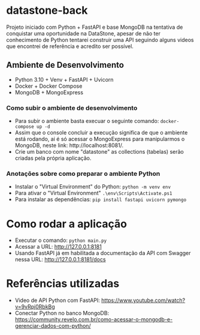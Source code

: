 # datastone-back
Projeto iniciado com Python + FastAPI e base MongoDB na tentativa de conquistar uma oportunidade na DataStone, apesar de não ter conhecimento de Python tentarei construir uma API seguindo alguns videos que encontrei de referência e acredito ser possível.

## Ambiente de Desenvolvimento
 - Python 3.10 + Venv + FastAPI + Uvicorn
 - Docker + Docker Compose
 - MongoDB + MongoExpress

### Como subir o ambiente de desenvolvimento
 - Para subir o ambiente basta execuar o seguinte comando:
 `
 docker-compose up -d
 `
 - Assim que o console concluir a execução significa de que o ambiente está rodando, ai é só acessar o MongoExpress para manipularmos o MongoDB, neste link: http://localhost:8081/.
 - Crie um banco com nome "datastone" as collections (tabelas) serão criadas pela própria aplicação.

### Anotações sobre como preparar o ambiente Python
 - Instalar o "Virtual Environment" do Python: `python -m venv env `
 - Para ativar o "Virtual Environment" `.\env\Scripts\Activate.ps1`
 - Para instalar as dependências: `pip install fastapi uvicorn pymongo`

# Como rodar a aplicação
 - Executar o comando: `python main.py`
 - Acessar a URL: http://127.0.0.1:8181
 - Usando FastAPI já em habilitada a documentação da API com Swagger nessa URL: http://127.0.0.1:8181/docs

# Referências utilizadas
 - Video de API Python com FastAPI: https://www.youtube.com/watch?v=9vRpj0RbkBg
 - Conectar Python no banco MongoDB: https://community.revelo.com.br/como-acessar-o-mongodb-e-gerenciar-dados-com-python/